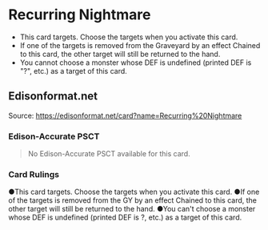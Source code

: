 # Recurring Nightmare

*   This card targets. Choose the targets when you activate this card.
*   If one of the targets is removed from the Graveyard by an effect Chained to this card, the other target will still be returned to the hand.
*   You cannot choose a monster whose DEF is undefined (printed DEF is "?", etc.) as a target of this card.

## Edisonformat.net

Source: https://edisonformat.net/card?name=Recurring%20Nightmare

### Edison-Accurate PSCT

> No Edison-Accurate PSCT available for this card.

### Card Rulings

●This card targets. Choose the targets when you activate this card.
●If one of the targets is removed from the GY by an effect Chained to this card, the other target will still be returned to the hand.
●You can't choose a monster whose DEF is undefined (printed DEF is ?, etc.) as a target of this card.
            